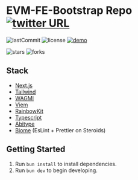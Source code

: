 # EVM-FE-Bootstrap Repo [![twitter URL](https://img.shields.io/twitter/url/https/twitter.com/seranged.svg?style=social&label=Follow%20%40seranged)](https://twitter.com/seranged)

![lastCommit](https://img.shields.io/github/last-commit/seranged/evm-fe-bootstrap?style=for-the-badge)
![license](https://img.shields.io/github/license/seranged/evm-fe-bootstrap?style=for-the-badge)
[![demo](https://img.shields.io/badge/Demo_Page-Click-success?style=for-the-badge)](https://www.seranged.com/)

![stars](https://img.shields.io/github/stars/seranged/evm-fe-bootstrap?style=social)
![forks](https://img.shields.io/github/forks/seranged/evm-fe-bootstrap?style=social)

## Stack

- [Next.js](https://github.com/vercel/next.js)
- [Tailwind](https://github.com/tailwindlabs/tailwindcss)
- [WAGMI](https://github.com/wagmi-dev/wagmi)
- [Viem](https://github.com/wagmi-dev/viem)
- [RainbowKit](https://github.com/rainbow-me/rainbowkit)
- [Typescript](https://github.com/microsoft/TypeScript)
- [Abitype](https://github.com/wagmi-dev/abitype)
- [Biome](https://biomejs.dev/) (EsLint + Prettier on Steroids)

## Getting Started

1. Run `bun install` to install dependencies.
2. Run `bun dev` to begin developing.
